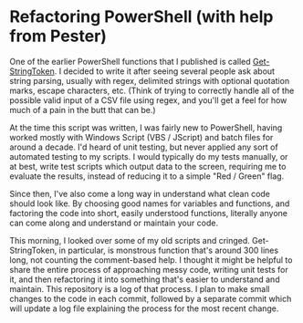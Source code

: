 Refactoring PowerShell (with help from Pester)
===============================

One of the earlier PowerShell functions that I published is called [Get-StringToken](http://gallery.technet.microsoft.com/Generic-PowerShell-string-e9ccfe73).  I decided to write it after seeing several people ask about string parsing, usually with regex, delimited strings with optional quotation marks, escape characters, etc.  (Think of trying to correctly handle all of the possible valid input of a CSV file using regex, and you'll get a feel for how much of a pain in the butt that can be.)

At the time this script was written, I was fairly new to PowerShell, having worked mostly with Windows Script (VBS / JScript) and batch files for around a decade.  I'd heard of unit testing, but never applied any sort of automated testing to my scripts.  I would typically do my tests manually, or at best, write test scripts which output data to the screen, requiring me to evaluate the results, instead of reducing it to a simple "Red / Green" flag.

Since then, I've also come a long way in understand what clean code should look like.  By choosing good names for variables and functions, and factoring the code into short, easily understood functions, literally anyone can come along and understand or maintain your code.

This morning, I looked over some of my old scripts and cringed.  Get-StringToken, in particular, is monstrous function that's around 300 lines long, not counting the comment-based help.  I thought it might be helpful to share the entire process of approaching messy code, writing unit tests for it, and then refactoring it into something that's easier to understand and maintain.  This repository is a log of that process.  I plan to make small changes to the code in each commit, followed by a separate commit which will update a log file explaining the process for the most recent change.
